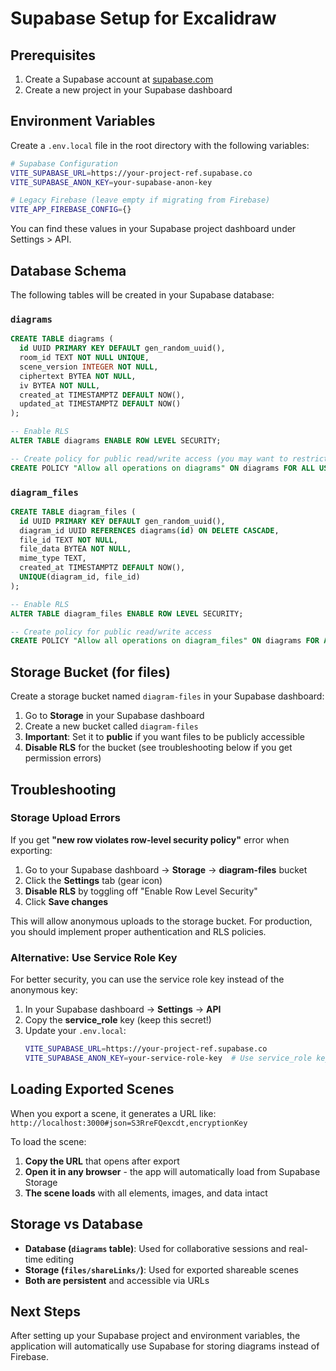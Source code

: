 # Supabase Setup for Excalidraw

## Prerequisites

1. Create a Supabase account at [supabase.com](https://supabase.com)
2. Create a new project in your Supabase dashboard

## Environment Variables

Create a `.env.local` file in the root directory with the following variables:

```bash
# Supabase Configuration
VITE_SUPABASE_URL=https://your-project-ref.supabase.co
VITE_SUPABASE_ANON_KEY=your-supabase-anon-key

# Legacy Firebase (leave empty if migrating from Firebase)
VITE_APP_FIREBASE_CONFIG={}
```

You can find these values in your Supabase project dashboard under Settings > API.

## Database Schema

The following tables will be created in your Supabase database:

### `diagrams`

```sql
CREATE TABLE diagrams (
  id UUID PRIMARY KEY DEFAULT gen_random_uuid(),
  room_id TEXT NOT NULL UNIQUE,
  scene_version INTEGER NOT NULL,
  ciphertext BYTEA NOT NULL,
  iv BYTEA NOT NULL,
  created_at TIMESTAMPTZ DEFAULT NOW(),
  updated_at TIMESTAMPTZ DEFAULT NOW()
);

-- Enable RLS
ALTER TABLE diagrams ENABLE ROW LEVEL SECURITY;

-- Create policy for public read/write access (you may want to restrict this)
CREATE POLICY "Allow all operations on diagrams" ON diagrams FOR ALL USING (true);
```

### `diagram_files`

```sql
CREATE TABLE diagram_files (
  id UUID PRIMARY KEY DEFAULT gen_random_uuid(),
  diagram_id UUID REFERENCES diagrams(id) ON DELETE CASCADE,
  file_id TEXT NOT NULL,
  file_data BYTEA NOT NULL,
  mime_type TEXT,
  created_at TIMESTAMPTZ DEFAULT NOW(),
  UNIQUE(diagram_id, file_id)
);

-- Enable RLS
ALTER TABLE diagram_files ENABLE ROW LEVEL SECURITY;

-- Create policy for public read/write access
CREATE POLICY "Allow all operations on diagram_files" ON diagrams FOR ALL USING (true);
```

## Storage Bucket (for files)

Create a storage bucket named `diagram-files` in your Supabase dashboard:

1. Go to **Storage** in your Supabase dashboard
2. Create a new bucket called `diagram-files`
3. **Important**: Set it to **public** if you want files to be publicly accessible
4. **Disable RLS** for the bucket (see troubleshooting below if you get permission errors)

## Troubleshooting

### Storage Upload Errors

If you get **"new row violates row-level security policy"** error when exporting:

1. Go to your Supabase dashboard → **Storage** → **diagram-files** bucket
2. Click the **Settings** tab (gear icon)
3. **Disable RLS** by toggling off "Enable Row Level Security"
4. Click **Save changes**

This will allow anonymous uploads to the storage bucket. For production, you should implement proper authentication and RLS policies.

### Alternative: Use Service Role Key

For better security, you can use the service role key instead of the anonymous key:

1. In your Supabase dashboard → **Settings** → **API**
2. Copy the **service_role** key (keep this secret!)
3. Update your `.env.local`:
   ```bash
   VITE_SUPABASE_URL=https://your-project-ref.supabase.co
   VITE_SUPABASE_ANON_KEY=your-service-role-key  # Use service_role key instead
   ```

## Loading Exported Scenes

When you export a scene, it generates a URL like: `http://localhost:3000#json=S3RreFQexcdt,encryptionKey`

To load the scene:
1. **Copy the URL** that opens after export
2. **Open it in any browser** - the app will automatically load from Supabase Storage
3. **The scene loads** with all elements, images, and data intact

## Storage vs Database

- **Database (`diagrams` table)**: Used for collaborative sessions and real-time editing
- **Storage (`files/shareLinks/`)**: Used for exported shareable scenes
- **Both are persistent** and accessible via URLs

## Next Steps

After setting up your Supabase project and environment variables, the application will automatically use Supabase for storing diagrams instead of Firebase.
